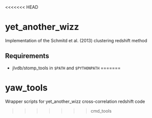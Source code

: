 <<<<<<< HEAD
# yet_another_wizz
Implementation of the Schmitd et al. (2013) clustering redshift method

## Requirements
- jlvdb/stomp_tools in `$PATH` and `$PYTHONPATH`
=======
# yaw_tools
Wrapper scripts for yet_another_wizz cross-correlation redshift code
>>>>>>> cmd_tools
